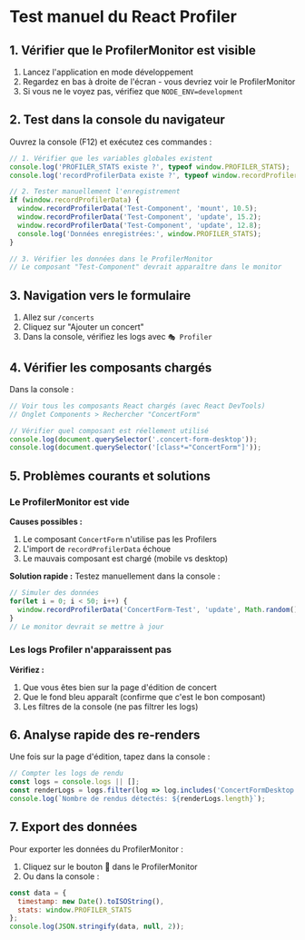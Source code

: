 # Test manuel du React Profiler

## 1. Vérifier que le ProfilerMonitor est visible

1. Lancez l'application en mode développement
2. Regardez en bas à droite de l'écran - vous devriez voir le ProfilerMonitor
3. Si vous ne le voyez pas, vérifiez que `NODE_ENV=development`

## 2. Test dans la console du navigateur

Ouvrez la console (F12) et exécutez ces commandes :

```javascript
// 1. Vérifier que les variables globales existent
console.log('PROFILER_STATS existe ?', typeof window.PROFILER_STATS);
console.log('recordProfilerData existe ?', typeof window.recordProfilerData);

// 2. Tester manuellement l'enregistrement
if (window.recordProfilerData) {
  window.recordProfilerData('Test-Component', 'mount', 10.5);
  window.recordProfilerData('Test-Component', 'update', 15.2);
  window.recordProfilerData('Test-Component', 'update', 12.8);
  console.log('Données enregistrées:', window.PROFILER_STATS);
}

// 3. Vérifier les données dans le ProfilerMonitor
// Le composant "Test-Component" devrait apparaître dans le monitor
```

## 3. Navigation vers le formulaire

1. Allez sur `/concerts`
2. Cliquez sur "Ajouter un concert"
3. Dans la console, vérifiez les logs avec `🎭 Profiler`

## 4. Vérifier les composants chargés

Dans la console :

```javascript
// Voir tous les composants React chargés (avec React DevTools)
// Onglet Components > Rechercher "ConcertForm"

// Vérifier quel composant est réellement utilisé
console.log(document.querySelector('.concert-form-desktop'));
console.log(document.querySelector('[class*="ConcertForm"]'));
```

## 5. Problèmes courants et solutions

### Le ProfilerMonitor est vide

**Causes possibles :**
1. Le composant `ConcertForm` n'utilise pas les Profilers
2. L'import de `recordProfilerData` échoue
3. Le mauvais composant est chargé (mobile vs desktop)

**Solution rapide :**
Testez manuellement dans la console :
```javascript
// Simuler des données
for(let i = 0; i < 50; i++) {
  window.recordProfilerData('ConcertForm-Test', 'update', Math.random() * 100);
}
// Le monitor devrait se mettre à jour
```

### Les logs Profiler n'apparaissent pas

**Vérifiez :**
1. Que vous êtes bien sur la page d'édition de concert
2. Que le fond bleu apparaît (confirme que c'est le bon composant)
3. Les filtres de la console (ne pas filtrer les logs)

## 6. Analyse rapide des re-renders

Une fois sur la page d'édition, tapez dans la console :

```javascript
// Compter les logs de rendu
const logs = console.logs || [];
const renderLogs = logs.filter(log => log.includes('ConcertFormDesktop RENDER'));
console.log(`Nombre de rendus détectés: ${renderLogs.length}`);
```

## 7. Export des données

Pour exporter les données du ProfilerMonitor :
1. Cliquez sur le bouton 💾 dans le ProfilerMonitor
2. Ou dans la console : 
```javascript
const data = {
  timestamp: new Date().toISOString(),
  stats: window.PROFILER_STATS
};
console.log(JSON.stringify(data, null, 2));
``` 